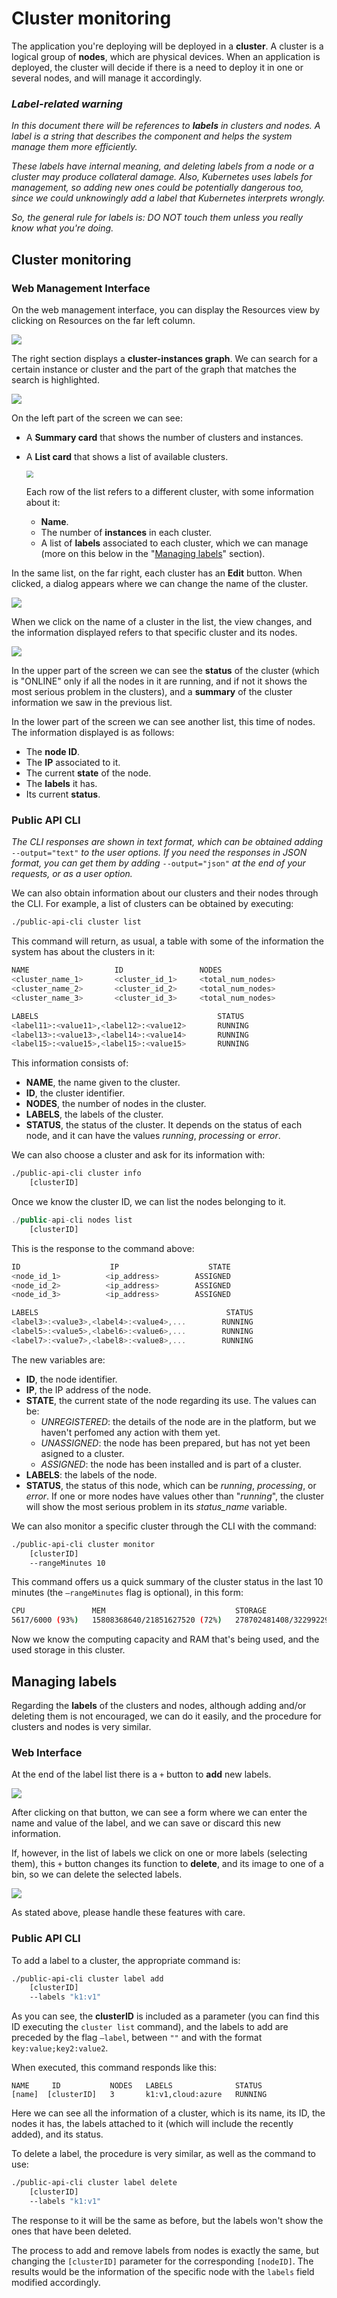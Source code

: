 # Cluster monitoring

The application you're deploying will be deployed in a **cluster**. A cluster is a logical group of **nodes**, which are physical devices. When an application is deployed, the cluster will decide if there is a need to deploy it in one or several nodes, and will manage it accordingly.

### _Label-related warning_

_In this document there will be references to **labels** in clusters and nodes. A label is a string that describes the component and helps the system manage them more efficiently._

_These labels have internal meaning, and deleting labels from a node or a cluster may produce collateral damage. Also, Kubernetes uses labels for management, so adding new ones could be potentially dangerous too, since we could unknowingly add a label that Kubernetes interprets wrongly._

_So, the general rule for labels is: DO NOT touch them unless you really know what you're doing._

## Cluster monitoring

### Web Management Interface

On the web management interface, you can display the Resources view by clicking on Resources on the far left column.

![](../.gitbook/assets/resources.png)

The right section displays a **cluster-instances graph**. We can search for a certain instance or cluster and the part of the graph that matches the search is highlighted.

![](../.gitbook/assets/resourcesgraph.png)

On the left part of the screen we can see:

* A **Summary card** that shows the number of clusters and instances.

* A **List card** that shows a list of available clusters.

  <img src="../.gitbook/assets/resources_list.png" style="zoom:70%;" />

  Each row of the list refers to a different cluster, with some information about it:
  
  * **Name**.
  * The number of **instances** in each cluster.
  * A list of **labels** associated to each cluster, which we can manage (more on this below in the "[Managing labels](#managing-labels)" section).

In the same list, on the far right, each cluster has an **Edit** button. When clicked, a dialog appears where we can change the name of the cluster.

![](../.gitbook/assets/editcluster.png)

When we click on the name of a cluster in the list, the view changes, and the information displayed refers to that specific cluster and its nodes.

![](../.gitbook/assets/clusteronline.png)

In the upper part of the screen we can see the **status** of the cluster \(which is "ONLINE" only if all the nodes in it are running, and if not it shows the most serious problem in the clusters\), and a **summary** of the cluster information we saw in the previous list.

In the lower part of the screen we can see another list, this time of nodes. The information displayed is as follows:

* The **node ID**.
* The **IP** associated to it.
* The current **state** of the node.
* The **labels** it has.
* Its current **status**.

### Public API CLI

_The CLI responses are shown in text format, which can be obtained adding_ `--output="text"` _to the user options. If you need the responses in JSON format, you can get them by adding_ `--output="json"` _at the end of your requests, or as a user option._

We can also obtain information about our clusters and their nodes through the CLI. For example, a list of clusters can be obtained by executing:

```bash
./public-api-cli cluster list
```

This command will return, as usual, a table with some of the information the system has about the clusters in it:

```bash
NAME                   ID                 NODES   
<cluster_name_1>       <cluster_id_1>     <total_num_nodes>
<cluster_name_2>       <cluster_id_2>     <total_num_nodes>
<cluster_name_3>       <cluster_id_3>     <total_num_nodes>

LABELS                                        STATUS
<label11>:<value11>,<label12>:<value12>       RUNNING
<label13>:<value13>,<label14>:<value14>       RUNNING
<label15>:<value15>,<label15>:<value15>       RUNNING
```

This information consists of:

* **NAME**, the name given to the cluster.
* **ID**, the cluster identifier.
* **NODES**, the number of nodes in the cluster.
* **LABELS**, the labels of the cluster.
* **STATUS**, the status of the cluster. It depends on the status of each node, and it can have the values _running_, _processing_ or _error_.

We can also choose a cluster and ask for its information with:

```bash
./public-api-cli cluster info
    [clusterID]
```

Once we know the cluster ID, we can list the nodes belonging to it.

```javascript
./public-api-cli nodes list 
    [clusterID]
```

This is the response to the command above:

```javascript
ID                    IP                    STATE      
<node_id_1>          <ip_address>        ASSIGNED
<node_id_2>          <ip_address>        ASSIGNED
<node_id_3>          <ip_address>        ASSIGNED

LABELS                                          STATUS
<label3>:<value3>,<label4>:<value4>,...        RUNNING
<label5>:<value5>,<label6>:<value6>,...        RUNNING
<label7>:<value7>,<label8>:<value8>,...        RUNNING
```

The new variables are:

* **ID**, the node identifier.
* **IP**, the IP address of the node.
* **STATE**, the current state of the node regarding its use. The values can be:
  * _UNREGISTERED_: the details of the node are in the platform, but we haven't perfomed any action with them yet.
  * _UNASSIGNED_: the node has been prepared, but has not yet been asigned to a cluster.
  * _ASSIGNED_: the node has been installed and is part of a cluster.
* **LABELS**: the labels of the node.
* **STATUS**, the status of this node, which can be _running_, _processing_, or _error_. If one or more nodes have values other than "_running_", the cluster will show the most serious problem in its _status\_name_ variable.

We can also monitor a specific cluster through the CLI with the command:

```bash
./public-api-cli cluster monitor 
    [clusterID]
    --rangeMinutes 10
```

This command offers us a quick summary of the cluster status in the last 10 minutes \(the `—rangeMinutes` flag is optional\), in this form:

```bash
CPU               MEM                             STORAGE
5617/6000 (93%)   15808368640/21851627520 (72%)   278702481408/322992291840 (86%)
```

Now we know the computing capacity and RAM that's being used, and the used storage in this cluster.

## Managing labels

Regarding the **labels** of the clusters and nodes, although adding and/or deleting them is not encouraged, we can do it easily, and the procedure for clusters and nodes is very similar.

### Web Interface

At the end of the label list there is a `+` button to **add** new labels.

![](../.gitbook/assets/addlabel.png)

After clicking on that button, we can see a form where we can enter the name and value of the label, and we can save or discard this new information.

If, however, in the list of labels we click on one or more labels \(selecting them\), this `+` button changes its function to **delete**, and its image to one of a bin, so we can delete the selected labels.

![](../.gitbook/assets/clusterlabell2.png)

As stated above, please handle these features with care.

### Public API CLI

To add a label to a cluster, the appropriate command is:

```bash
./public-api-cli cluster label add 
    [clusterID] 
    --labels "k1:v1"
```

As you can see, the **clusterID** is included as a parameter \(you can find this ID executing the `cluster list` command\), and the labels to add are preceded by the flag `—label`, between `""` and with the format `key:value;key2:value2`.

When executed, this command responds like this:

```text
NAME     ID           NODES   LABELS              STATUS
[name]  [clusterID]   3       k1:v1,cloud:azure   RUNNING
```

Here we can see all the information of a cluster, which is its name, its ID, the nodes it has, the labels attached to it \(which will include the recently added\), and its status.

To delete a label, the procedure is very similar, as well as the command to use:

```bash
./public-api-cli cluster label delete 
    [clusterID] 
    --labels "k1:v1"
```

The response to it will be the same as before, but the labels won't show the ones that have been deleted.

The process to add and remove labels from nodes is exactly the same, but changing the `[clusterID]` parameter for the corresponding `[nodeID]`. The results would be the information of the specific node with the `labels` field modified accordingly.

